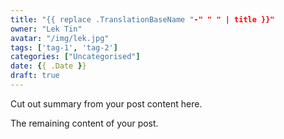 ```yaml
---
title: "{{ replace .TranslationBaseName "-" " " | title }}"
owner: "Lek Tin"
avatar: "/img/lek.jpg"
tags: ['tag-1', 'tag-2']
categories: ["Uncategorised"]
date: {{ .Date }}
draft: true
---
```


Cut out summary from your post content here.

<!--more-->

The remaining content of your post.
